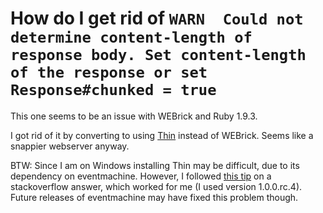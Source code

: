 # How do I get rid of `WARN  Could not determine content-length of response body. Set content-length of the response or set Response#chunked = true`

This one seems to be an issue with WEBrick and Ruby 1.9.3.

I got rid of it by converting to using
[Thin](http://code.macournoyer.com/thin/) instead of WEBrick. Seems
like a snappier webserver anyway.

BTW: Since I am on Windows installing Thin may be difficult, due to
its dependency on eventmachine. However, I followed [this
tip](http://stackoverflow.com/questions/3649252/cannot-install-thin-on-windows#comment10860757_4200880)
on a stackoverflow answer, which worked for me (I used version
1.0.0.rc.4). Future releases of eventmachine may have fixed this
problem though.

